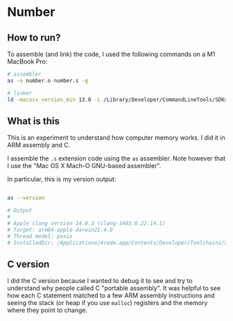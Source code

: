 # Number

## How to run?

To assemble (and link) the code, I used the following commands on a M1 MacBook Pro:

```zsh
# assembler
as -o number.o number.s -g

# linker
ld -macosx_version_min 13.0 -L /Library/Developer/CommandLineTools/SDKs/MacOSX.sdk/usr/lib number.o -o number -lSystem

```

## What is this

This is an experiment to understand how computer memory works.
I did it in ARM assembly and C.

I assemble the `.s` extension code using the `as` assembler.
Note however that I use the "Mac OS X Mach-O GNU-based assembler".

In particular, this is my version output:

```zsh

as --version

# Output
#
# Apple clang version 14.0.3 (clang-1403.0.22.14.1)
# Target: arm64-apple-darwin22.4.0
# Thread model: posix
# InstalledDir: /Applications/Xcode.app/Contents/Developer/Toolchains/XcodeDefault.xctoolchain/usr/bin

```

## C version

I did the C version because I wanted to debug it to see and try
to understand why people called C "portable assembly". It was
helpful to see how each C statement matched to a few ARM assembly
instructions and seeing the stack  (or heap if you use `malloc`)
registers and the memory where they point to change.
